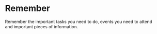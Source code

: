 # Remember
Remember the important tasks you need to do, events you need to attend and important pieces of information. 
